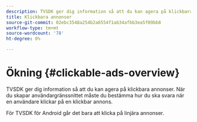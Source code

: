 ```yaml
---
description: TVSDK ger dig information så att du kan agera på klickbara annonser. När du skapar användargränssnittet måste du bestämma hur du ska svara när en användare klickar på en klickbar annons.
title: Klickbara annonser
source-git-commit: 02ebc3548a254b2a6554f1ab34afbb3ea5f09bb8
workflow-type: tm+mt
source-wordcount: '78'
ht-degree: 0%

---
```


# Ökning {#clickable-ads-overview}

TVSDK ger dig information så att du kan agera på klickbara annonser. När du skapar användargränssnittet måste du bestämma hur du ska svara när en användare klickar på en klickbar annons.

För TVSDK för Android går det bara att klicka på linjära annonser.
